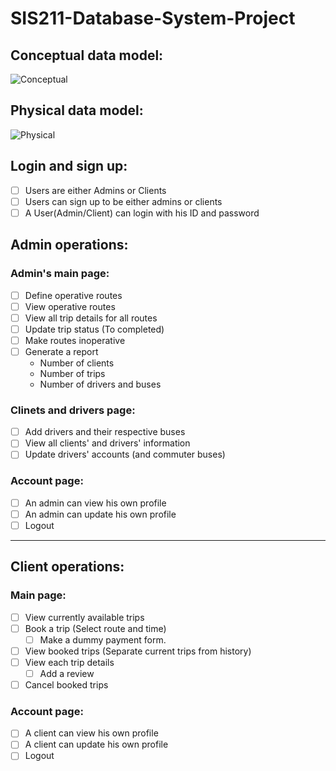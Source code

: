 # SIS211-Database-System-Project

## Conceptual data model:
![Conceptual](https://user-images.githubusercontent.com/64649071/168628851-d0e4e72b-f83c-4660-96d3-1ba6fe475667.PNG)

## Physical data model:
![Physical](https://user-images.githubusercontent.com/64649071/168628794-00e29060-7997-4fcc-9952-133174700eea.PNG)

## Login and sign up:

- [ ] Users are either Admins or Clients
- [ ] Users can sign up to be either admins or clients
- [ ] A User(Admin/Client) can login with his ID and password

## Admin operations:
### Admin's main page:
- [ ] Define operative routes
- [ ] View operative routes
- [ ] View all trip details for all routes
- [ ] Update trip status (To completed)
- [ ] Make routes inoperative
- [ ] Generate a report
  - Number of clients
  - Number of trips
  - Number of drivers and buses

### Clinets and drivers page:
- [ ] Add drivers and their respective buses
- [ ] View all clients' and drivers' information
- [ ] Update drivers' accounts (and commuter buses)

### Account page:
- [ ] An admin can view his own profile
- [ ] An admin can update his own profile
- [ ] Logout

---
## Client operations:

### Main page:
- [ ] View currently available trips
- [ ] Book a trip (Select route and time)
  - [ ] Make a dummy payment form. 
- [ ] View booked trips (Separate current trips from history)
- [ ] View each trip details
  - [ ] Add a review 
- [ ] Cancel booked trips

### Account page:
- [ ] A client can view his own profile
- [ ] A client can update his own profile
- [ ] Logout
